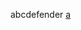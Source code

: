 abcdefender
[a](%6D%71%71%77%70%61%3A%2F%2F%69%6D%2F%63%68%61%74%3F%63%68%61%74%5F%74%79%70%65%3D%77%70%61%26%75%69%6E%3D%32%35%38%31%33%36%30%32%39%30)
